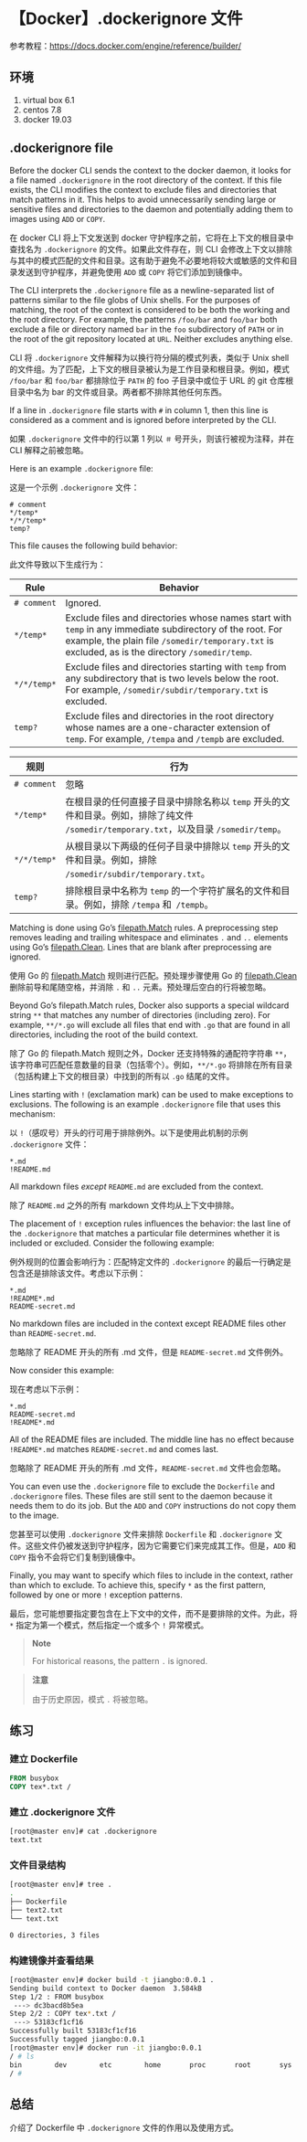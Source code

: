 # 【Docker】.dockerignore 文件

参考教程：https://docs.docker.com/engine/reference/builder/

## 环境

1. virtual box 6.1
2. centos 7.8
3. docker 19.03

## .dockerignore file

Before the docker CLI sends the context to the docker daemon, it looks for a file named `.dockerignore` in the root directory of the context. If this file exists, the CLI modifies the context to exclude files and directories that match patterns in it. This helps to avoid unnecessarily sending large or sensitive files and directories to the daemon and potentially adding them to images using `ADD` or `COPY`.

在 docker CLI 将上下文发送到 docker 守护程序之前，它将在上下文的根目录中查找名为 `.dockerignore` 的文件。如果此文件存在，则 CLI 会修改上下文以排除与其中的模式匹配的文件和目录。这有助于避免不必要地将较大或敏感的文件和目录发送到守护程序，并避免使用 `ADD` 或 `COPY` 将它们添加到镜像中。

The CLI interprets the `.dockerignore` file as a newline-separated list of patterns similar to the file globs of Unix shells. For the purposes of matching, the root of the context is considered to be both the working and the root directory. For example, the patterns `/foo/bar` and `foo/bar` both exclude a file or directory named `bar` in the `foo` subdirectory of `PATH` or in the root of the git repository located at `URL`. Neither excludes anything else.

CLI 将 `.dockerignore` 文件解释为以换行符分隔的模式列表，类似于 Unix shell 的文件组。为了匹配，上下文的根目录被认为是工作目录和根目录。例如，模式 `/foo/bar` 和 `foo/bar` 都排除位于 `PATH` 的 foo 子目录中或位于 URL 的 git 仓库根目录中名为 bar 的文件或目录。两者都不排除其他任何东西。

If a line in `.dockerignore` file starts with `#` in column 1, then this line is considered as a comment and is ignored before interpreted by the CLI.

如果 `.dockerignore` 文件中的行以第 1 列以 `＃` 号开头，则该行被视为注释，并在 CLI 解释之前被忽略。

Here is an example `.dockerignore` file:

这是一个示例 `.dockerignore` 文件：

```text
# comment
*/temp*
*/*/temp*
temp?
```

This file causes the following build behavior:

此文件导致以下生成行为：

| Rule | Behavior |
| --- | --- |
| `# comment` | Ignored. |
| `*/temp*` | Exclude files and directories whose names start with `temp` in any immediate subdirectory of the root. For example, the plain file `/somedir/temporary.txt` is excluded, as is the directory `/somedir/temp`. |
| `*/*/temp*` | Exclude files and directories starting with `temp` from any subdirectory that is two levels below the root. For example, `/somedir/subdir/temporary.txt` is excluded. |
| `temp?` | Exclude files and directories in the root directory whose names are a one-character extension of `temp`. For example, `/tempa` and `/tempb` are excluded. |

|规则|行为|
| --- | --- |
| `# comment` | 忽略 |
| `*/temp*` |在根目录的任何直接子目录中排除名称以 `temp` 开头的文件和目录。例如，排除了纯文件 `/somedir/temporary.txt`，以及目录 `/somedir/temp`。 |
| `*/*/temp*`|从根目录以下两级的任何子目录中排除以 `temp` 开头的文件和目录。例如，排除 `/somedir/subdir/temporary.txt`。 |
| `temp?`|排除根目录中名称为 `temp` 的一个字符扩展名的文件和目录。例如，排除 `/tempa` 和` /tempb`。 |

Matching is done using Go’s [filepath.Match](http://golang.org/pkg/path/filepath#Match) rules. A preprocessing step removes leading and trailing whitespace and eliminates `.` and `..` elements using Go’s [filepath.Clean](http://golang.org/pkg/path/filepath/#Clean). Lines that are blank after preprocessing are ignored.

使用 Go 的 [filepath.Match](http://golang.org/pkg/path/filepath#Match) 规则进行匹配。预处理步骤使用 Go 的 [filepath.Clean](http://golang.org/pkg/path/filepath/#Clean) 删除前导和尾随空格，并消除 `.` 和 `..` 元素。预处理后空白的行将被忽略。

Beyond Go’s filepath.Match rules, Docker also supports a special wildcard string `**` that matches any number of directories (including zero). For example, `**/*.go` will exclude all files that end with `.go` that are found in all directories, including the root of the build context.

除了 Go 的 filepath.Match 规则之外，Docker 还支持特殊的通配符字符串 `**`，该字符串可匹配任意数量的目录（包括零个）。例如，`**/*.go` 将排除在所有目录（包括构建上下文的根目录）中找到的所有以 `.go` 结尾的文件。

Lines starting with `!` (exclamation mark) can be used to make exceptions to exclusions. The following is an example `.dockerignore` file that uses this mechanism:

以 `!`（感叹号）开头的行可用于排除例外。以下是使用此机制的示例 `.dockerignore` 文件：

```gitignore
*.md
!README.md
```

All markdown files _except_ `README.md` are excluded from the context.

除了 `README.md` 之外的所有 markdown 文件均从上下文中排除。

The placement of `!` exception rules influences the behavior: the last line of the `.dockerignore` that matches a particular file determines whether it is included or excluded. Consider the following example:

例外规则的位置会影响行为：匹配特定文件的 `.dockerignore` 的最后一行确定是包含还是排除该文件。考虑以下示例：

```gitignore
*.md
!README*.md
README-secret.md
```

No markdown files are included in the context except README files other than `README-secret.md`.

忽略除了 README 开头的所有 .md 文件，但是 `README-secret.md` 文件例外。

Now consider this example:

现在考虑以下示例：

```gitignore
*.md
README-secret.md
!README*.md
```

All of the README files are included. The middle line has no effect because `!README*.md` matches `README-secret.md` and comes last.

忽略除了 README 开头的所有 .md 文件，`README-secret.md` 文件也会忽略。

You can even use the `.dockerignore` file to exclude the `Dockerfile` and `.dockerignore` files. These files are still sent to the daemon because it needs them to do its job. But the `ADD` and `COPY` instructions do not copy them to the image.

您甚至可以使用 `.dockerignore` 文件来排除 `Dockerfile` 和 `.dockerignore` 文件。这些文件仍被发送到守护程序，因为它需要它们来完成其工作。但是，`ADD` 和 `COPY` 指令不会将它们复制到镜像中。

Finally, you may want to specify which files to include in the context, rather than which to exclude. To achieve this, specify `*` as the first pattern, followed by one or more `!` exception patterns.

最后，您可能想要指定要包含在上下文中的文件，而不是要排除的文件。为此，将 `*` 指定为第一个模式，然后指定一个或多个 `!` 异常模式。

> **Note**
> 
> For historical reasons, the pattern `.` is ignored.

> **注意**
>
>由于历史原因，模式 `.` 将被忽略。


## 练习

### 建立 Dockerfile

```Dockerfile
FROM busybox
COPY tex*.txt /
```

### 建立 .dockerignore 文件

```sh
[root@master env]# cat .dockerignore
text.txt
```

### 文件目录结构

```sh
[root@master env]# tree .
.
├── Dockerfile
├── text2.txt
└── text.txt

0 directories, 3 files
```

### 构建镜像并查看结果

```sh
[root@master env]# docker build -t jiangbo:0.0.1 .
Sending build context to Docker daemon  3.584kB
Step 1/2 : FROM busybox
 ---> dc3bacd8b5ea
Step 2/2 : COPY tex*.txt /
 ---> 53183cf1cf16
Successfully built 53183cf1cf16
Successfully tagged jiangbo:0.0.1
[root@master env]# docker run -it jiangbo:0.0.1
/ # ls
bin        dev        etc        home       proc       root       sys        text2.txt  tmp        usr        var
/ #
```

## 总结

介绍了 Dockerfile 中 `.dockerignore` 文件的作用以及使用方式。